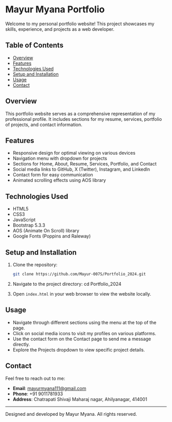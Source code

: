 # Mayur Myana Portfolio

Welcome to my personal portfolio website! This project showcases my skills, experience, and projects as a web developer.

## Table of Contents
- [Overview](#overview)
- [Features](#features)
- [Technologies Used](#technologies-used)
- [Setup and Installation](#setup-and-installation)
- [Usage](#usage)
- [Contact](#contact)

## Overview

This portfolio website serves as a comprehensive representation of my professional profile. It includes sections for my resume, services, portfolio of projects, and contact information.

## Features

- Responsive design for optimal viewing on various devices
- Navigation menu with dropdown for projects
- Sections for Home, About, Resume, Services, Portfolio, and Contact
- Social media links to GitHub, X (Twitter), Instagram, and LinkedIn
- Contact form for easy communication
- Animated scrolling effects using AOS library

## Technologies Used

- HTML5
- CSS3
- JavaScript
- Bootstrap 5.3.3
- AOS (Animate On Scroll) library
- Google Fonts (Poppins and Raleway)

## Setup and Installation

1. Clone the repository:
   ```bash
   git clone https://github.com/Mayur-007S/Portfolio_2024.git

2. Navigate to the project directory:
    cd Portfolio_2024

3. Open `index.html` in your web browser to view the website locally.

## Usage

- Navigate through different sections using the menu at the top of the page.
- Click on social media icons to visit my profiles on various platforms.
- Use the contact form on the Contact page to send me a message directly.
- Explore the Projects dropdown to view specific project details.

## Contact

Feel free to reach out to me:

- **Email**: mayurmyana111@gmail.com
- **Phone**: +91 9011781933
- **Address**: Chatrapati Shivaji Maharaj nagar, Ahilyanagar, 414001

---

Designed and developed by Mayur Myana. All rights reserved.

